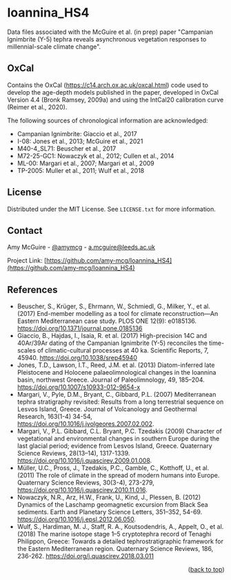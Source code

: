 # Ioannina_HS4
Data files associated with the McGuire et al. (in prep) paper "Campanian Ignimbrite (Y-5) tephra reveals asynchronous vegetation responses to millennial-scale climate change".

## OxCal
Contains the OxCal (https://c14.arch.ox.ac.uk/oxcal.html) code used to develop the age-depth models published in the paper, developed in OxCal Version 4.4 (Bronk Ramsey, 2009a) and using the IntCal20 calibration curve (Reimer et al., 2020).

The following sources of chronological information are acknowledged:
* Campanian Ignimbrite: Giaccio et al., 2017
* I-08: Jones et al., 2013; McGuire et al., 2021
* M40-4_SL71: Beuscher et al., 2017
* M72-25-GC1: Nowaczyk et al., 2012; Cullen et al., 2014
* ML-00: Margari et al., 2007; Margari et al., 2009
* TP-2005: Muller et al., 2011; Wulf et al., 2018

## License

Distributed under the MIT License. See `LICENSE.txt` for more information.

## Contact

Amy McGuire - [@amymcg](https://twitter.com/amymcg) - a.mcguire@leeds.ac.uk

Project Link: [https://github.com/amy-mcg/Ioannina_HS4](https://github.com/amy-mcg/Ioannina_HS4)

## References

* Beuscher, S., Krüger, S., Ehrmann, W., Schmiedl, G., Milker, Y., et al. (2017) End-member modelling as a tool for climate reconstruction—An Eastern Mediterranean case study. PLOS ONE 12(9): e0185136. https://doi.org/10.1371/journal.pone.0185136
* Giaccio, B., Hajdas, I., Isaia, R. et al. (2017) High-precision 14C and 40Ar/39Ar dating of the Campanian Ignimbrite (Y-5) reconciles the time-scales of climatic-cultural processes at 40 ka. Scientific Reports, 7, 45940. https://doi.org/10.1038/srep45940
* Jones, T.D., Lawson, I.T., Reed, J.M. et al. (2013) Diatom-inferred late Pleistocene and Holocene palaeolimnological changes in the Ioannina basin, northwest Greece. Journal of Paleolimnology, 49, 185–204. https://doi.org/10.1007/s10933-012-9654-x
* Margari, V., Pyle, D.M., Bryant, C., Gibbard, P.L. (2007) Mediterranean tephra stratigraphy revisited: Results from a long terrestrial sequence on Lesvos Island, Greece. Journal of Volcanology and Geothermal Research, 163(1-4) 34-54, https://doi.org/10.1016/j.jvolgeores.2007.02.002.
* Margari, V., P.L. Gibbard, C.L. Bryant, P.C. Tzedakis (2009) Character of vegetational and environmental changes in southern Europe during the last glacial period; evidence from Lesvos Island, Greece. Quaternary Science Reviews, 28(13–14), 1317-1339. https://doi.org/10.1016/j.quascirev.2009.01.008.
* Müller, U.C., Pross, J., Tzedakis, P.C., Gamble, C., Kotthoff, U., et al. (2011) The role of climate in the spread of modern humans into Europe.
Quaternary Science Reviews, 30(3-4), 273-279, https://doi.org/10.1016/j.quascirev.2010.11.016.
* Nowaczyk, N.R., Arz, H.W., Frank, U., Kind, J., Plessen, B. (2012) Dynamics of the Laschamp geomagnetic excursion from Black Sea sediments. Earth and Planetary Science Letters, 351–352, 54-69. https://doi.org/10.1016/j.epsl.2012.06.050.
* Wulf, S., Hardiman, M. J., Staff, R. A., Koutsodendris, A., Appelt, O., et al. (2018) The marine isotope stage 1–5 cryptotephra record of Tenaghi Philippon, Greece: Towards a detailed tephrostratigraphic framework for the Eastern Mediterranean region. Quaternary Science Reviews, 186, 236-262. https://doi.org/j.quascirev.2018.03.011

<p align="right">(<a href="#top">back to top</a>)</p>
